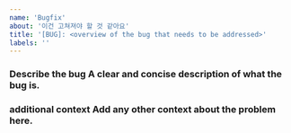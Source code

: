 ```yaml
---
name: 'Bugfix'
about: '이건 고쳐져야 할 것 같아요'
title: '[BUG]: <overview of the bug that needs to be addressed>'
labels: ''
---
```


### **Describe the bug** A clear and concise description of what the bug is.

### **additional context** Add any other context about the problem here.
